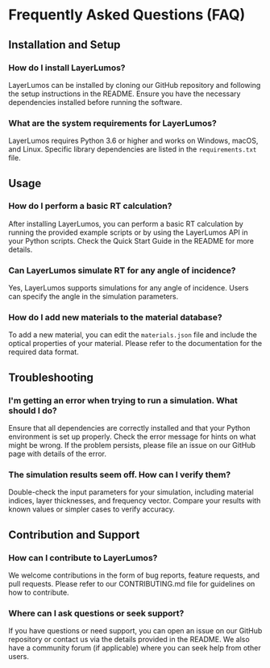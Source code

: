 # Frequently Asked Questions (FAQ)

## Installation and Setup

### How do I install LayerLumos?

LayerLumos can be installed by cloning our GitHub repository and following the setup instructions in the README. Ensure you have the necessary dependencies installed before running the software.

### What are the system requirements for LayerLumos?

LayerLumos requires Python 3.6 or higher and works on Windows, macOS, and Linux. Specific library dependencies are listed in the `requirements.txt` file.

## Usage

### How do I perform a basic RT calculation?

After installing LayerLumos, you can perform a basic RT calculation by running the provided example scripts or by using the LayerLumos API in your Python scripts. Check the Quick Start Guide in the README for more details.

### Can LayerLumos simulate RT for any angle of incidence?

Yes, LayerLumos supports simulations for any angle of incidence. Users can specify the angle in the simulation parameters.

### How do I add new materials to the material database?

To add a new material, you can edit the `materials.json` file and include the optical properties of your material. Please refer to the documentation for the required data format.

## Troubleshooting

### I'm getting an error when trying to run a simulation. What should I do?

Ensure that all dependencies are correctly installed and that your Python environment is set up properly. Check the error message for hints on what might be wrong. If the problem persists, please file an issue on our GitHub page with details of the error.

### The simulation results seem off. How can I verify them?

Double-check the input parameters for your simulation, including material indices, layer thicknesses, and frequency vector. Compare your results with known values or simpler cases to verify accuracy.

## Contribution and Support

### How can I contribute to LayerLumos?

We welcome contributions in the form of bug reports, feature requests, and pull requests. Please refer to our CONTRIBUTING.md file for guidelines on how to contribute.

### Where can I ask questions or seek support?

If you have questions or need support, you can open an issue on our GitHub repository or contact us via the details provided in the README. We also have a community forum (if applicable) where you can seek help from other users.
